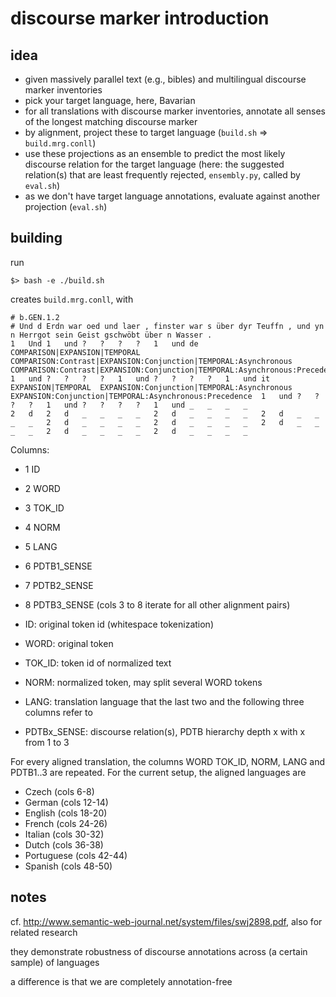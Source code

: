 # discourse marker introduction

## idea

- given massively parallel text (e.g., bibles) and multilingual discourse marker inventories
- pick your target language, here, Bavarian
- for all translations with discourse marker inventories, annotate all senses of the longest matching discourse marker
- by alignment, project these to target language (`build.sh` => `build.mrg.conll`)
- use these projections as an ensemble to predict the most likely discourse relation for the target language (here: the suggested relation(s) that are least frequently rejected, `ensembly.py`, called by `eval.sh`)
- as we don't have target language annotations, evaluate against another projection (`eval.sh`)

## building

run

    $> bash -e ./build.sh

creates `build.mrg.conll`, with

    # b.GEN.1.2
    # Und d Erdn war oed und laer , finster war s über dyr Teuffn , und yn n Herrgot sein Geist gschwöbt über n Wasser .
    1	Und	1	und	?	?	?	?	1	und	de	COMPARISON|EXPANSION|TEMPORAL	COMPARISON:Contrast|EXPANSION:Conjunction|TEMPORAL:Asynchronous	COMPARISON:Contrast|EXPANSION:Conjunction|TEMPORAL:Asynchronous:Precedence	1	und	?	?	?	?	1	und	?	?	?	?	1	und	it	EXPANSION|TEMPORAL	EXPANSION:Conjunction|TEMPORAL:Asynchronous	EXPANSION:Conjunction|TEMPORAL:Asynchronous:Precedence	1	und	?	?	?	?	1	und	?	?	?	?	1	und	_	_	_	_
    2	d	2	d	_	_	_	_	2	d	_	_	_	_	2	d	_	_	_	_	2	d	_	_	_	_	2	d	_	_	_	_	2	d	_	_	_	_	2	d	_	_	_	_	2	d	_	_	_	_

Columns:

- 1 ID
- 2 WORD
- 3 TOK_ID
- 4 NORM
- 5 LANG
- 6 PDTB1_SENSE
- 7 PDTB2_SENSE
- 8 PDTB3_SENSE
(cols 3 to 8 iterate for all other alignment pairs)

- ID: original token id (whitespace tokenization)
- WORD: original token
- TOK_ID: token id of normalized text
- NORM: normalized token, may split several WORD tokens
- LANG: translation language that the last two and the following three columns refer to
- PDTBx_SENSE: discourse relation(s), PDTB hierarchy depth x with x from 1 to 3

For every aligned translation, the columns WORD TOK_ID, NORM, LANG and PDTB1..3 are repeated.
For the current setup, the aligned languages are

- Czech (cols 6-8)
- German (cols 12-14)
- English (cols 18-20)
- French (cols 24-26)
- Italian (cols 30-32)
- Dutch (cols 36-38)
- Portuguese (cols 42-44)
- Spanish (cols 48-50)

## notes

cf. http://www.semantic-web-journal.net/system/files/swj2898.pdf, also for related research

they demonstrate robustness of discourse annotations across (a certain sample) of languages

a difference is that we are completely annotation-free
